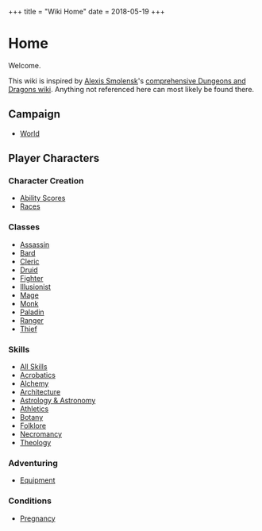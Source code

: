+++
title = "Wiki Home"
date = 2018-05-19
+++
# Home

Welcome.

This wiki is inspired by [Alexis Smolensk](https://tao-dnd.blogspot.ca)'s [comprehensive Dungeons and Dragons wiki](https://tao-dndwiki.blogspot.ca/2018/02/general-index.html).
Anything not referenced here can most likely be found there.

## Campaign

* [World](./wiki/world.md)

## Player Characters

### Character Creation

* [Ability Scores](./wiki/characters/ability-scores.md)
* [Races](./wiki/characters/races.md)

### Classes
* [Assassin](./wiki/characters/assassin.md)
* [Bard](./wiki/characters/bard.md)
* [Cleric](./wiki/characters/cleric.md)
* [Druid](./wiki/characters/druid.md)
* [Fighter](./wiki/characters/fighter.md)
* [Illusionist](./wiki/characters/illusionist.md)
* [Mage](./wiki/characters/mage.md)
* [Monk](./wiki/characters/monk.md)
* [Paladin](./wiki/characters/paladin.md)
* [Ranger](./wiki/characters/ranger.md)
* [Thief](./wiki/characters/thief.md)

### Skills
* [All Skills](./wiki/skills/all-skills.md)
* [Acrobatics](./wiki/skills/acrobatics.md)
* [Alchemy](./wiki/skills/alchemy.md)
* [Architecture](./wiki/skills/architecture.md)
* [Astrology & Astronomy](./wiki/skills/astrology.md)
* [Athletics](./wiki/skills/athletics.md)
* [Botany](./wiki/skills/botany.md)
* [Folklore](./wiki/skills/folklore.md)
* [Necromancy](./wiki/skills/necromancy.md)
* [Theology](./wiki/skills/theology.md)

### Adventuring
* [Equipment](./wiki/equipment.md)

### Conditions
* [Pregnancy](./wiki/pregnancy.md)
